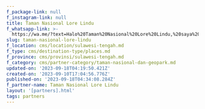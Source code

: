 ```yaml
---
f_package-link: null
f_instagram-link: null
title: Taman Nasional Lore Lindu
f_whatsapp-link: >-
  https://wa.me/?text=Halo%20Taman%20Nasional%20Lore%20Lindu,%20saya%20dapat%20info%20dari%20@loocale.id%20dan%20punya%20pertanyaan
slug: taman-nasional-lore-lindu
f_location: cms/location/sulawesi-tengah.md
f_type: cms/destination-type/places.md
f_province: cms/provinsi/sulawesi-tengah.md
f_category: cms/partner-category/taman-nasional-dan-geopark.md
updated-on: '2023-09-18T04:19:50.421Z'
created-on: '2023-09-10T17:04:56.776Z'
published-on: '2023-09-18T04:34:08.284Z'
f_partner-name: Taman Nasional Lore Lindu
layout: '[partners].html'
tags: partners
---
```



